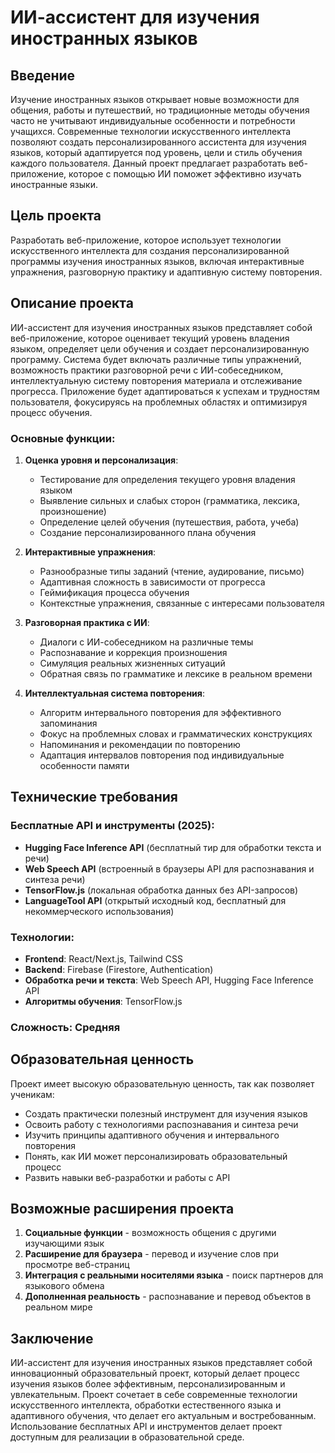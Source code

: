 # ИИ-ассистент для изучения иностранных языков

## Введение

Изучение иностранных языков открывает новые возможности для общения, работы и путешествий, но традиционные методы обучения часто не учитывают индивидуальные особенности и потребности учащихся. Современные технологии искусственного интеллекта позволяют создать персонализированного ассистента для изучения языков, который адаптируется под уровень, цели и стиль обучения каждого пользователя. Данный проект предлагает разработать веб-приложение, которое с помощью ИИ поможет эффективно изучать иностранные языки.

## Цель проекта

Разработать веб-приложение, которое использует технологии искусственного интеллекта для создания персонализированной программы изучения иностранных языков, включая интерактивные упражнения, разговорную практику и адаптивную систему повторения.

## Описание проекта

ИИ-ассистент для изучения иностранных языков представляет собой веб-приложение, которое оценивает текущий уровень владения языком, определяет цели обучения и создает персонализированную программу. Система будет включать различные типы упражнений, возможность практики разговорной речи с ИИ-собеседником, интеллектуальную систему повторения материала и отслеживание прогресса. Приложение будет адаптироваться к успехам и трудностям пользователя, фокусируясь на проблемных областях и оптимизируя процесс обучения.

### Основные функции:

1. **Оценка уровня и персонализация**:
   - Тестирование для определения текущего уровня владения языком
   - Выявление сильных и слабых сторон (грамматика, лексика, произношение)
   - Определение целей обучения (путешествия, работа, учеба)
   - Создание персонализированного плана обучения

2. **Интерактивные упражнения**:
   - Разнообразные типы заданий (чтение, аудирование, письмо)
   - Адаптивная сложность в зависимости от прогресса
   - Геймификация процесса обучения
   - Контекстные упражнения, связанные с интересами пользователя

3. **Разговорная практика с ИИ**:
   - Диалоги с ИИ-собеседником на различные темы
   - Распознавание и коррекция произношения
   - Симуляция реальных жизненных ситуаций
   - Обратная связь по грамматике и лексике в реальном времени

4. **Интеллектуальная система повторения**:
   - Алгоритм интервального повторения для эффективного запоминания
   - Фокус на проблемных словах и грамматических конструкциях
   - Напоминания и рекомендации по повторению
   - Адаптация интервалов повторения под индивидуальные особенности памяти

## Технические требования

### Бесплатные API и инструменты (2025):
- **Hugging Face Inference API** (бесплатный тир для обработки текста и речи)
- **Web Speech API** (встроенный в браузеры API для распознавания и синтеза речи)
- **TensorFlow.js** (локальная обработка данных без API-запросов)
- **LanguageTool API** (открытый исходный код, бесплатный для некоммерческого использования)

### Технологии:
- **Frontend**: React/Next.js, Tailwind CSS
- **Backend**: Firebase (Firestore, Authentication)
- **Обработка речи и текста**: Web Speech API, Hugging Face Inference API
- **Алгоритмы обучения**: TensorFlow.js

### Сложность: Средняя

## Образовательная ценность

Проект имеет высокую образовательную ценность, так как позволяет ученикам:
- Создать практически полезный инструмент для изучения языков
- Освоить работу с технологиями распознавания и синтеза речи
- Изучить принципы адаптивного обучения и интервального повторения
- Понять, как ИИ может персонализировать образовательный процесс
- Развить навыки веб-разработки и работы с API

## Возможные расширения проекта

1. **Социальные функции** - возможность общения с другими изучающими язык
2. **Расширение для браузера** - перевод и изучение слов при просмотре веб-страниц
3. **Интеграция с реальными носителями языка** - поиск партнеров для языкового обмена
4. **Дополненная реальность** - распознавание и перевод объектов в реальном мире

## Заключение

ИИ-ассистент для изучения иностранных языков представляет собой инновационный образовательный проект, который делает процесс изучения языков более эффективным, персонализированным и увлекательным. Проект сочетает в себе современные технологии искусственного интеллекта, обработки естественного языка и адаптивного обучения, что делает его актуальным и востребованным. Использование бесплатных API и инструментов делает проект доступным для реализации в образовательной среде.

